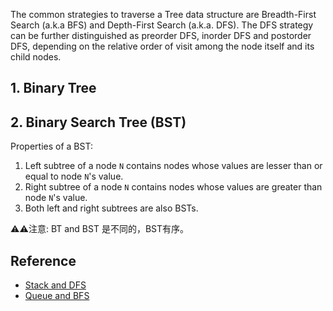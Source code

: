 The common strategies to traverse a Tree data structure are Breadth-First Search (a.k.a BFS) and Depth-First Search (a.k.a. DFS). The DFS strategy can be further distinguished as preorder DFS, inorder DFS and postorder DFS, depending on the relative order of visit among the node itself and its child nodes.


## 1. Binary Tree


## 2. Binary Search Tree (BST)
Properties of a BST:
1. Left subtree of a node `N` contains nodes whose values are lesser than or equal to node `N`'s value.
2. Right subtree of a node `N` contains nodes whose values are greater than node `N`'s value.
3. Both left and right subtrees are also BSTs.


:warning:⚠️注意: BT and BST 是不同的，BST有序。


## Reference
* [Stack and DFS](https://leetcode.com/explore/learn/card/queue-stack/232/practical-application-stack/)
* [Queue and BFS](https://leetcode.com/explore/learn/card/queue-stack/231/practical-application-queue/)
